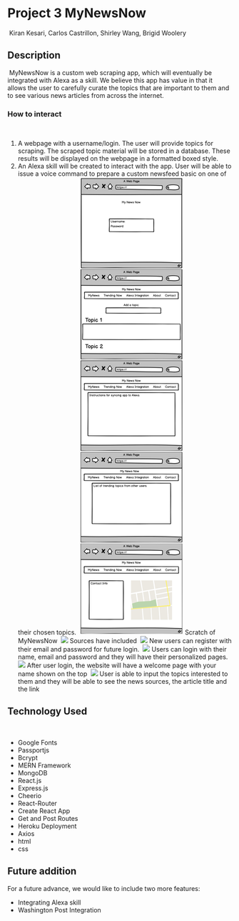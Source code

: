 # Project 3 MyNewsNow 
​
 Kiran Kesari, Carlos Castrillon, Shirley Wang, Brigid Woolery
​
## Description
​
MyNewsNow is a custom web scraping app, which will eventually be integrated with Alexa as a skill. We believe this app has value in that it allows the user to carefully curate the topics that are important to them and to see various news articles from across the internet.
​
### How to interact
​
1. A webpage with a username/login. The user will provide topics for scraping. The scraped topic material will be stored in a database. These results will be displayed on the webpage in a formatted boxed style.
​
2. An Alexa skill will be created to interact with the app. User will be able to issue a voice command to prepare a custom newsfeed basic on one of their chosen topics.
​
![](public/img/readme/readme1.jpg)
Scratch of MyNewsNow
​
![](public/images/readme2.jpg)
Sources have included 
​
![](public/images/register.jpg)
New users can register with their email and password for future login.
​
![](public/images/login.jpg)
Users can login with their name, email and password and they will have their personalized pages.
​
![](public/images/trending.jpg)
After user login, the website will have a welcome page with your name shown on the top
​
![](public/images/search.jpg)
User is able to input the topics interested to them and they will be able to see the news sources, the article title and the link
​
## Technology Used
​
* Google Fonts
* Passportjs
* Bcrypt
* MERN Framework
* MongoDB
* React.js
* Express.js
* Cheerio
* React-Router
* Create React App
* Get and Post Routes 
* Heroku Deployment
* Axios
* html
* css
​
## Future addition
For a future advance, we would like to include two more features:
* Integrating Alexa skill
* Washington Post Integration